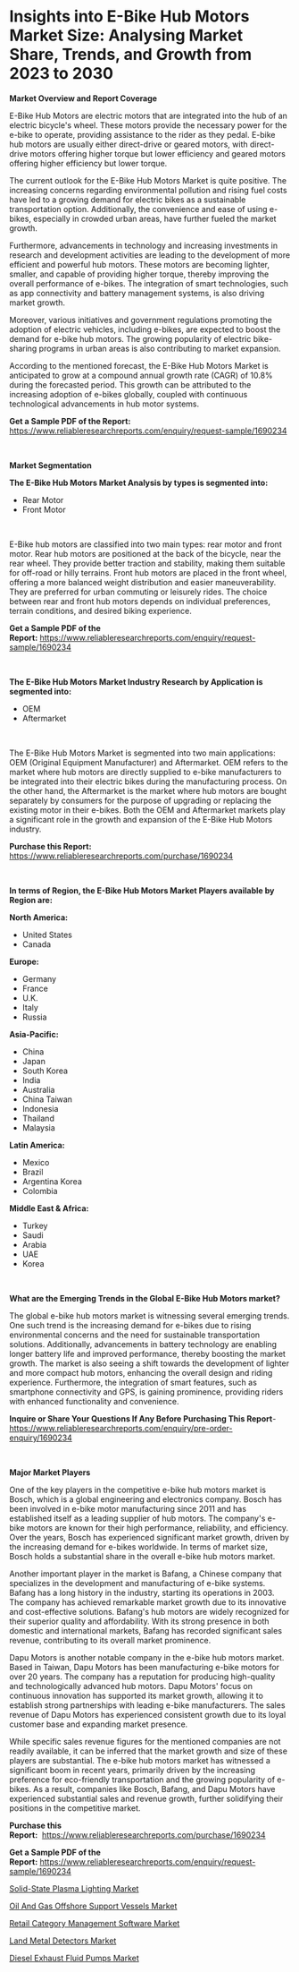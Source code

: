 <p><h1>Insights into E-Bike Hub Motors Market Size: Analysing Market Share, Trends, and Growth from 2023 to 2030</h1></p><p><strong>Market Overview and Report Coverage</strong></p>
<p><p>E-Bike Hub Motors are electric motors that are integrated into the hub of an electric bicycle's wheel. These motors provide the necessary power for the e-bike to operate, providing assistance to the rider as they pedal. E-bike hub motors are usually either direct-drive or geared motors, with direct-drive motors offering higher torque but lower efficiency and geared motors offering higher efficiency but lower torque.</p><p>The current outlook for the E-Bike Hub Motors Market is quite positive. The increasing concerns regarding environmental pollution and rising fuel costs have led to a growing demand for electric bikes as a sustainable transportation option. Additionally, the convenience and ease of using e-bikes, especially in crowded urban areas, have further fueled the market growth.</p><p>Furthermore, advancements in technology and increasing investments in research and development activities are leading to the development of more efficient and powerful hub motors. These motors are becoming lighter, smaller, and capable of providing higher torque, thereby improving the overall performance of e-bikes. The integration of smart technologies, such as app connectivity and battery management systems, is also driving market growth.</p><p>Moreover, various initiatives and government regulations promoting the adoption of electric vehicles, including e-bikes, are expected to boost the demand for e-bike hub motors. The growing popularity of electric bike-sharing programs in urban areas is also contributing to market expansion.</p><p>According to the mentioned forecast, the E-Bike Hub Motors Market is anticipated to grow at a compound annual growth rate (CAGR) of 10.8% during the forecasted period. This growth can be attributed to the increasing adoption of e-bikes globally, coupled with continuous technological advancements in hub motor systems.</p></p>
<p><strong>Get a Sample PDF of the Report:</strong> <a href="https://www.reliableresearchreports.com/enquiry/request-sample/1690234">https://www.reliableresearchreports.com/enquiry/request-sample/1690234</a></p>
<p>&nbsp;</p>
<p><strong>Market Segmentation</strong></p>
<p><strong>The E-Bike Hub Motors Market Analysis by types is segmented into:</strong></p>
<p><ul><li>Rear Motor</li><li>Front Motor</li></ul></p>
<p>&nbsp;</p>
<p><p>E-Bike hub motors are classified into two main types: rear motor and front motor. Rear hub motors are positioned at the back of the bicycle, near the rear wheel. They provide better traction and stability, making them suitable for off-road or hilly terrains. Front hub motors are placed in the front wheel, offering a more balanced weight distribution and easier maneuverability. They are preferred for urban commuting or leisurely rides. The choice between rear and front hub motors depends on individual preferences, terrain conditions, and desired biking experience.</p></p>
<p><strong>Get a Sample PDF of the Report:</strong>&nbsp;<a href="https://www.reliableresearchreports.com/enquiry/request-sample/1690234">https://www.reliableresearchreports.com/enquiry/request-sample/1690234</a></p>
<p>&nbsp;</p>
<p><strong>The E-Bike Hub Motors Market Industry Research by Application is segmented into:</strong></p>
<p><ul><li>OEM</li><li>Aftermarket</li></ul></p>
<p>&nbsp;</p>
<p><p>The E-Bike Hub Motors Market is segmented into two main applications: OEM (Original Equipment Manufacturer) and Aftermarket. OEM refers to the market where hub motors are directly supplied to e-bike manufacturers to be integrated into their electric bikes during the manufacturing process. On the other hand, the Aftermarket is the market where hub motors are bought separately by consumers for the purpose of upgrading or replacing the existing motor in their e-bikes. Both the OEM and Aftermarket markets play a significant role in the growth and expansion of the E-Bike Hub Motors industry.</p></p>
<p><strong>Purchase this Report:</strong>&nbsp; <a href="https://www.reliableresearchreports.com/purchase/1690234">https://www.reliableresearchreports.com/purchase/1690234</a></p>
<p>&nbsp;</p>
<p><strong>In terms of Region, the E-Bike Hub Motors Market Players available by Region are:</strong></p>
<p>
    <p> <strong> North America: </strong>
        <ul>
            <li>United States</li>
            <li>Canada</li>
        </ul>
        </p> 
    <p> <strong> Europe: </strong>
        <ul>
            <li>Germany</li>
            <li>France</li>
            <li>U.K.</li>
            <li>Italy</li>
            <li>Russia</li>
        </ul>
        </p> 
    <p> <strong> Asia-Pacific: </strong>
        <ul>
            <li>China</li>
            <li>Japan</li>
            <li>South Korea</li>
            <li>India</li>
            <li>Australia</li>
            <li>China Taiwan</li>
            <li>Indonesia</li>
            <li>Thailand</li>
            <li>Malaysia</li>
        </ul>
        </p> 
    <p> <strong> Latin America: </strong>
        <ul>
            <li>Mexico</li>
            <li>Brazil</li>
            <li>Argentina Korea</li>
            <li>Colombia</li>
        </ul>
        </p> 
    <p> <strong> Middle East & Africa: </strong>
        <ul>
            <li>Turkey</li>
            <li>Saudi</li>
            <li>Arabia</li>
            <li>UAE</li>
            <li>Korea</li>
        </ul>
    </p>
    </p>
<p>&nbsp;</p>
<p><strong>What are the Emerging Trends in the Global E-Bike Hub Motors market?</strong></p>
<p><p>The global e-bike hub motors market is witnessing several emerging trends. One such trend is the increasing demand for e-bikes due to rising environmental concerns and the need for sustainable transportation solutions. Additionally, advancements in battery technology are enabling longer battery life and improved performance, thereby boosting the market growth. The market is also seeing a shift towards the development of lighter and more compact hub motors, enhancing the overall design and riding experience. Furthermore, the integration of smart features, such as smartphone connectivity and GPS, is gaining prominence, providing riders with enhanced functionality and convenience.</p></p>
<p><strong>Inquire or Share Your Questions If Any Before Purchasing This Report</strong>- <a href="https://www.reliableresearchreports.com/enquiry/pre-order-enquiry/1690234">https://www.reliableresearchreports.com/enquiry/pre-order-enquiry/1690234</a></p>
<p>&nbsp;</p>
<p><strong>Major Market Players</strong></p>
<p><p>One of the key players in the competitive e-bike hub motors market is Bosch, which is a global engineering and electronics company. Bosch has been involved in e-bike motor manufacturing since 2011 and has established itself as a leading supplier of hub motors. The company's e-bike motors are known for their high performance, reliability, and efficiency. Over the years, Bosch has experienced significant market growth, driven by the increasing demand for e-bikes worldwide. In terms of market size, Bosch holds a substantial share in the overall e-bike hub motors market.</p><p>Another important player in the market is Bafang, a Chinese company that specializes in the development and manufacturing of e-bike systems. Bafang has a long history in the industry, starting its operations in 2003. The company has achieved remarkable market growth due to its innovative and cost-effective solutions. Bafang's hub motors are widely recognized for their superior quality and affordability. With its strong presence in both domestic and international markets, Bafang has recorded significant sales revenue, contributing to its overall market prominence.</p><p>Dapu Motors is another notable company in the e-bike hub motors market. Based in Taiwan, Dapu Motors has been manufacturing e-bike motors for over 20 years. The company has a reputation for producing high-quality and technologically advanced hub motors. Dapu Motors' focus on continuous innovation has supported its market growth, allowing it to establish strong partnerships with leading e-bike manufacturers. The sales revenue of Dapu Motors has experienced consistent growth due to its loyal customer base and expanding market presence.</p><p>While specific sales revenue figures for the mentioned companies are not readily available, it can be inferred that the market growth and size of these players are substantial. The e-bike hub motors market has witnessed a significant boom in recent years, primarily driven by the increasing preference for eco-friendly transportation and the growing popularity of e-bikes. As a result, companies like Bosch, Bafang, and Dapu Motors have experienced substantial sales and revenue growth, further solidifying their positions in the competitive market.</p></p>
<p><strong>Purchase this Report:</strong>&nbsp;&nbsp;<a href="https://www.reliableresearchreports.com/purchase/1690234">https://www.reliableresearchreports.com/purchase/1690234</a></p>
<p></p>
<p><strong>Get a Sample PDF of the Report:</strong>&nbsp;<a href="https://www.reliableresearchreports.com/enquiry/request-sample/1690234">https://www.reliableresearchreports.com/enquiry/request-sample/1690234</a></p>
<p><p><a href="https://www.linkedin.com/pulse/solid-state-plasma-lighting-market-challenges-opportunities-xobtf/">Solid-State Plasma Lighting Market</a></p><p><a href="https://medium.com/@giannicrona/analyzing-oil-and-gas-offshore-support-vessels-market-global-industry-perspective-and-forecast-de302ceb8542">Oil And Gas Offshore Support Vessels Market</a></p><p><a href="https://www.linkedin.com/pulse/retail-category-management-software-market-research-report-hei3f/">Retail Category Management Software Market</a></p><p><a href="https://medium.com/@ursulastark1/land-metal-detectors-market-trends-forecast-and-competitive-analysis-to-2030-bf5e1abde5c2">Land Metal Detectors Market</a></p><p><a href="https://github.com/dzharov81/Market-Research-Report-List-1/blob/main/diesel-exhaust-fluid-pumps-market.md">Diesel Exhaust Fluid Pumps Market</a></p></p>